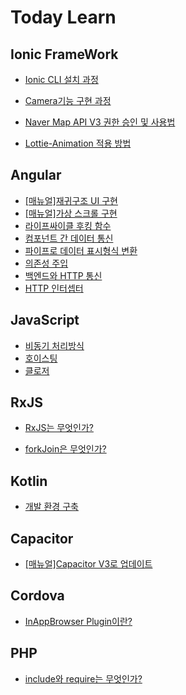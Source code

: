# Today Learn



## Ionic FrameWork

- [Ionic CLI 설치 과정](https://github.com/sejong77/Today-Learn/blob/Master/Ionic%20FrameWork/Ionic%20CLI%20%EC%84%A4%EC%B9%98%20%EB%B0%8F%20%EC%8B%A4%ED%96%89%20%EB%A7%A4%EB%89%B4%EC%96%BC.md)



- [Camera기능 구현 과정](https://github.com/sejong77/Today-Learn/blob/Master/Ionic%20FrameWork/ionic%2C%20angular%EB%A5%BC%20%ED%99%9C%EC%9A%A9%ED%95%9C%20Camera%20%EB%A7%8C%EB%93%A4%EA%B8%B0(%EA%B5%AC%ED%98%84%EC%88%9C%EC%84%9C).md) 



- [Naver Map API V3 권한 승인 및 사용법](https://github.com/sejong77/Today-Learn/blob/Master/Ionic%20FrameWork/%EB%A7%A4%EC%9E%A5%EC%B0%BE%EA%B8%B0%2C%20%EB%A7%A4%EC%9E%A5%20%EC%83%81%EC%84%B8%EB%B3%B4%EA%B8%B0%20%EB%A7%A4%EB%89%B4%EC%96%BC%20.md)



- [Lottie-Animation 적용 방법](https://github.com/sejong77/Today-Learn/blob/Master/Ionic%20FrameWork/Lottie-Animation%20%EA%B5%AC%ED%98%84%20%EB%A7%A4%EB%89%B4%EC%96%BC.md)



## Angular

- [[매뉴얼]재귀구조 UI 구현](https://github.com/sejong77/Today-Learn/blob/Master/Angular/%EC%9E%AC%EA%B7%80%EA%B5%AC%EC%A1%B0%20UI%20%EA%B5%AC%ED%98%84.md)
- [[매뉴얼]가상 스크롤 구현](https://github.com/sejong77/Today-Learn/blob/Master/Angular/Virtual-Scroll%20%EA%B5%AC%ED%98%84%20%EB%A7%A4%EB%89%B4%EC%96%BC.md)
- [라이프싸이클 후킹 함수](https://github.com/sejong77/Today-Learn/blob/Master/Angular/%EB%9D%BC%EC%9D%B4%ED%94%84%EC%82%AC%EC%9D%B4%ED%81%B4%ED%95%A8%EC%88%98.md)
- [컴포넌트 간 데이터 통신](https://github.com/sejong77/Today-Learn/blob/Master/Angular/Component%20%EB%8D%B0%EC%9D%B4%ED%84%B0%20%ED%86%B5%EC%8B%A0.md)
- [파이프로 데이터 표시형식 변환](https://github.com/sejong77/Today-Learn/blob/Master/Angular/%ED%8C%8C%EC%9D%B4%ED%94%84%EB%A1%9C%20%EB%8D%B0%EC%9D%B4%ED%84%B0%20%ED%91%9C%EC%8B%9C%ED%98%95%EC%8B%9D%20%EB%B3%80%ED%99%98.md)
- [의존성 주입](https://github.com/sejong77/Today-Learn/blob/Master/Angular/%EC%9D%98%EC%A1%B4%EC%84%B1%20%EC%A3%BC%EC%9E%85.md)
- [백엔드와 HTTP 통신](https://github.com/sejong77/Today-Learn/blob/Master/Angular/%EB%B0%B1%EC%97%94%EB%93%9C%EC%99%80%20HTTP%20%ED%86%B5%EC%8B%A0.md)
- [HTTP 인터셉터](https://github.com/sejong77/Today-Learn/blob/Master/Angular/HTTP%20%EC%9D%B8%ED%84%B0%EC%85%89%ED%84%B0.md)

## JavaScript

- [비동기 처리방식](https://github.com/sejong77/Today-Learn/blob/Master/JavaScript/%EB%B9%84%EB%8F%99%EA%B8%B0%20%EC%B2%98%EB%A6%AC%EB%B0%A9%EC%8B%9D.md)
- [호이스팅](https://github.com/sejong77/Today-Learn/blob/Master/JavaScript/%ED%98%B8%EC%9D%B4%EC%8A%A4%ED%8C%85.md)
- [클로저](https://github.com/sejong77/Today-Learn/blob/Master/JavaScript/%ED%81%B4%EB%A1%9C%EC%A0%80.md)

## RxJS

- [RxJS는 무엇인가?](https://github.com/sejong77/Today-Learn/blob/Master/JavaScript/%EB%9D%BC%EC%9D%B4%EB%B8%8C%EB%9F%AC%EB%A6%AC/RxJs/RxJS%EB%8A%94%20%EB%AC%B4%EC%97%87%EC%9D%B8%EA%B0%80%3F.md)

- [forkJoin은 무엇인가?](https://github.com/sejong77/Today-Learn/blob/Master/JavaScript/%EB%9D%BC%EC%9D%B4%EB%B8%8C%EB%9F%AC%EB%A6%AC/RxJs/forkJoin%EC%9D%80%20%EB%AC%B4%EC%97%87%EC%9D%B8%EA%B0%80%3F.md)

## Kotlin

- [개발 환경 구축](https://github.com/sejong77/Today-Learn/blob/Master/Kotlin/%5B01%5D%EA%B0%9C%EB%B0%9C%ED%99%98%EA%B2%BD%20%EA%B5%AC%EC%B6%95.md)

## Capacitor

- [[매뉴얼]Capacitor V3로 업데이트](https://github.com/sejong77/Today-Learn/blob/Master/Capacitor/Capacitor%20V3%20%EC%97%85%EB%8D%B0%EC%9D%B4%ED%8A%B8.md)

## Cordova

- [InAppBrowser Plugin이란?](https://github.com/sejong77/Today-Learn/blob/Master/Cordova/InAppBrowser%20Plugin%EC%9D%B4%EB%9E%80%3F.md)

## PHP

- [include와 require는 무엇인가?](https://github.com/sejong77/Today-Learn/blob/Master/PHP/include%EC%99%80%20require.md)

